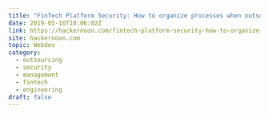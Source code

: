 ```yaml
---
title: "FinTech Platform Security: How to organize processes when outsourcing development"
date: 2019-05-16T10:06:02Z
link: https://hackernoon.com/fintech-platform-security-how-to-organize-processes-when-outsourcing-development-9faa01c76000?source=rss----3a8144eabfe3---4&utm_medium=RSS&utm_source=hune
site: hackernoon.com
topic: Webdev
category:
  - outsourcing
  - security
  - management
  - fintech
  - engineering
draft: false
---
```

